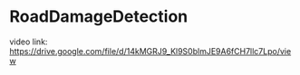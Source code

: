 # RoadDamageDetection

video link:
https://drive.google.com/file/d/14kMGRJ9_Kl9S0blmJE9A6fCH7llc7Lpo/view
